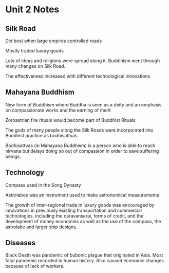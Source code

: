 # Unit 2 Notes

## Silk Road
Did best when large empires controlled roads

Mostly traded luxury goods

Lots of ideas and religions were spread along it. Buddihism went through many changes on Silk Road.

The effectiveness increased with different technological innovations

## Mahayana Buddhism
New form of Buddhism where Buddha is seen as a deity and an emphasis on compassionate works and the earning of merit 

Zoroastrian fire rituals would become part of Buddhist Rituals 

The gods of many people along the Silk Roads were incorporated into Buddhist practice as bodhisattvas 

Bodhisattvas (in Mahayana Buddhism) is a person who is able to reach nirvana but delays doing so out of compassion in order to save suffering beings.

## Technology
Compass used in the Song Dynasty

Astrolabes was an instrument used to make astronomical measurements

The growth of inter-regional trade in luxury goods was encouraged by innovations in previously existing transportation and commercial technologies, including the caravanserai, forms of credit, and the development of money economies as well as the use of the compass, the astrolabe and larger ship designs.

## Diseases
Black Death was pandemic of bubonic plague that originated in Asia. Most fatal pandemic recorded in human history. Also caused economic changes because of lack of workers.

